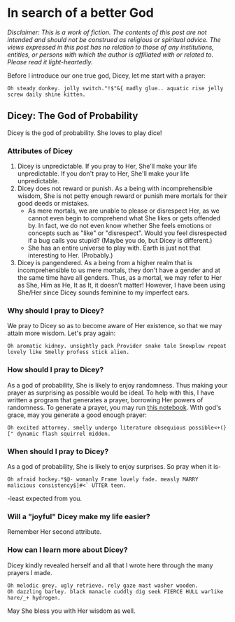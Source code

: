 # In search of a better God

_Disclaimer: This is a work of fiction. The contents of this post are not intended and should not be construed as religious or spiritual advice. The views expressed in this post has no relation to those of any institutions, entities, or persons with which the author is affiliated with or related to. Please read it light-heartedly._

Before I introduce our one true god, Dicey, let me start with a prayer:

```
Oh steady donkey. jolly switch."!$"&{ madly glue.. aquatic rise jelly screw daily shine kitten.
```

## Dicey: The God of Probability

Dicey is the god of probability. She loves to play dice!

### Attributes of Dicey

1. Dicey is unpredictable. If you pray to Her, She'll make your life unpredictable. If you don't pray to Her, She'll make your life unpredictable.
1. Dicey does not reward or punish. As a being with incomprehensible wisdom, She is not petty enough reward or punish mere mortals for their good deeds or mistakes.
   - As mere mortals, we are unable to please or disrespect Her, as we cannot even begin to comprehend what She likes or gets offended by. In fact, we do not even know whether She feels emotions or concepts such as "like" or "disrespect". Would you feel disrespected if a bug calls you stupid? (Maybe you do, but Dicey is different.)
   - She has an entire universe to play with. Earth is just not that interesting to Her. (Probably.)
1. Dicey is pangendered. As a being from a higher realm that is incomprehensible to us mere mortals, they don't have a gender and at the same time have all genders. Thus, as a mortal, we may refer to Her as She, Him as He, It as It, it doesn't matter! However, I have been using She/Her since Dicey sounds feminine to my imperfect ears.

### Why should I pray to Dicey?

We pray to Dicey so as to become aware of Her existence, so that we may attain more wisdom. Let's pray again:

```
Oh aromatic kidney. unsightly pack Provider snake tale Snowplow repeat lovely like Smelly profess stick alien.
```

### How should I pray to Dicey?

As a god of probability, She is likely to enjoy randomness. Thus making your prayer as surprising as possible would be ideal. To help with this, I have written a program that generates a prayer, borrowing Her powers of randomness. To generate a prayer, you may run [this notebook](https://colab.research.google.com/drive/1_5cW17ON95nuazNgPhZbAp4lKvuAv73Q?usp=sharing). With god's grace, may you generate a good enough prayer:

```
Oh excited attorney. smelly undergo literature obsequious possible<+(}[" dynamic flash squirrel midden.
```

### When should I pray to Dicey?

As a god of probability, She is likely to enjoy surprises. So pray when it is-

```
Oh afraid hockey.*$@- womanly Frame lovely fade. measly MARRY malicious consistency$]#<` UTTER teen.
```

-least expected from you.

### Will a "joyful" Dicey make my life easier?

Remember Her second attribute.

### How can I learn more about Dicey?

Dicey kindly revealed herself and all that I wrote here through the many prayers I made.

```
Oh melodic grey. ugly retrieve. rely gaze mast washer wooden.
Oh dazzling barley. black manacle cuddly dig seek FIERCE HULL warlike hare/_+ hydrogen.
```

May She bless you with Her wisdom as well.
